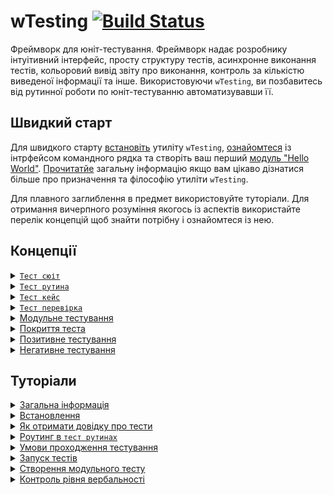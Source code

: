 # wTesting [![Build Status](https://travis-ci.org/Wandalen/wTesting.svg?branch=master)](https://travis-ci.org/Wandalen/wTesting)

Фреймворк для юніт-тестування. Фреймворк надає розробнику інтуітивний інтерфейс, просту структуру тестів, асинхронне виконання тестів, кольоровий вивід звіту про виконання, контроль за кількістю виведеної інформації та інше. Використовуючи `wTesting`, ви позбавитесь від рутинної роботи по юніт-тестуванню автоматизувавши її.

## Швидкий старт

Для швидкого старту [встановіть](<./tutorial/Installation.md>) утиліту `wTesting`, [ознайомтеся](<./tutorial/CLI.md>) із інтрфейсом командного рядка та створіть ваш перший [модуль "Hello World"](<./tutorial/HelloWorld.md>). [Прочитатйе](<./tutorial/Abstract.md>) загальну інформацію якщо вам цікаво дізнатися більше про призначення та філософію утиліти `wTesting`.

Для плавного заглиблення в предмет використовуйте туторіали. Для отримання вичерпного розуміння якогось із аспектів використайте перелік концепцій щоб знайти потрібну і ознайомтеся із нею.

## Концепції

<details><summary><a href="./concept/TestSuite.md">
      <code>Тест сюіт</code>
  </a></summary>
  <code>Тест сюіт</code> (тест комлект,тестовий набір) - це набір тест рутин, та тестових данних, необхідних для максимально повного тестування окремих частин задачі.
</details>
<details><summary><a href="./concept/TestRoutine.md">
      <code>Тест рутина</code>
  </a></summary>
    <code>Тест рутина</code> ( функція, метод ) - це набір тест кейсів, що виконуються послідовно одна за одною та поєднанні тим, що відносяться до одного модуля, що тестується або функціональності. 
</details>
<details><summary><a href="./concept/TestCase.md">
      <code>Тест кейс</code>
  </a></summary>
    <code>Тест кейс</code> - це одна або декілька перевірок поєднаних із супровідним кодом для виявлення несправності лише одного аспекту об'єкту, що тестується.
</details>
<details><summary><a href="./concept/TestFeature.md">
      <code>Тест перевірка</code>
  </a></summary>
  <code>Тест перевірка</code> - це найменша структурна одиниця тестування, призначена для перевірки лише одного очікуваного результату виконання тесту. 
</details>
<details><summary><a href="./concept/TestingUnit.md">
      Модульне тестування
  </a></summary>
  Модульне тестування (юніт-тестування) - процес в програмуванні, що дозволяє перевірити на коректність окремі модулі вихідного коду програми. 
</details>
<details><summary><a href="./concept/TestCoverage.md">
      Покриття теста
  </a></summary>
  Покриття теста (англ. code coverage, tests coverage) — міра, яка використовується при тестуванні програмного забезпечення. Вона визначається відсотком тестованого вихідного коду програми.
</details>
<details><summary><a href="./concept/TestPositiveAndNegative.md">
      Позитивне тестування
  </a></summary>
  Позитивне тестування - це тестування з застосуванням сценаріїв, які відповідають нормальній (штатній, очікуваній) поведінці системи. 
</details>
<details><summary><a href="./concept/TestPositiveAndNegative.md">
      Негативне тестування
  </a></summary>
  Негативним називають тестування, в рамках якого застосовуються сценарії, які відповідають позаштатній поведінці тестованої системи. 
</details>

## Туторіали

<details><summary><a href="./tutorial/Abstract.md">
      Загальна інформація
  </a></summary>
  Загальна інформація про утиліту <code>wTesting</code>.
</details>
<details><summary><a href="./tutorial/Installation.md">
      Встановлення
  </a></summary>
  Процедура встановлення утиліти <code>wTesting</code>.
</details>
<details><summary><a href="./concept/CommandHelp.md">
      Як отримати довідку про тести
  </a></summary>
  Як дізнатись інформацію про параметри тест-скрипта.
</details>
<details><summary><a href="./concept/TestRoutinePath.md">
      Роутинг в <code>тест рутинах</code>
  </a></summary>
    Як використовувати шляхи в початкових даних <code>тест рутини</code>.
</details>
<details><summary><a href="./concept/TestCondition.md">
      Умови проходження тестування
  </a></summary>
  Як задати умови проходження тестових перевірок певної функціональності.
</details>
<details><summary><a href="./tutorial/TestExecution.md">
      Запуск тестів
  </a></summary>
  Як запускати <code>тест кейси</code>, <code>тест рутини</code>, <code>тест сюіти</code>.  
</details>
<details><summary><a href="./concept/TestCondition.md">
      Створення модульного тесту 
  </a></summary>
  Створення модульного тесту з урахуванням необхідних і достатніх умов тестування.
</details>
<details><summary><a href="./tutorial/ControlVerbosity.md">
      Контроль рівня вербальності
  </a></summary>
  Зміна кількості виведеної інформації виконання тесту з опцією <code>verbosity</code>.
</details>
